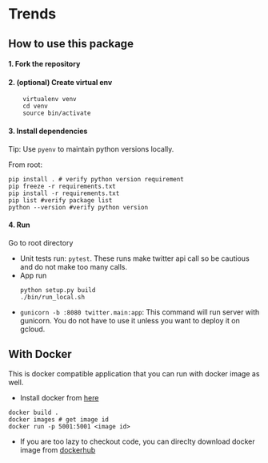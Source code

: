 # Trends

## How to use this package
#### 1. Fork the repository 
#### 2. (optional) Create virtual env
```shell script
    virtualenv venv
    cd venv
    source bin/activate
```
#### 3. Install dependencies
Tip: Use `pyenv` to maintain python versions locally.

From root: 
```shell script
pip install . # verify python version requirement
pip freeze -r requirements.txt 
pip install -r requirements.txt
pip list #verify package list
python --version #verify python version
```

#### 4. Run
Go to root directory
* Unit tests run: `pytest`. These runs make twitter api call so be cautious and do not 
make too many calls.
* App run
    ```shell script
    python setup.py build
    ./bin/run_local.sh
    ```
* `gunicorn -b :8080 twitter.main:app`: This command will run server with gunicorn. You do not have to use it unless
you want to deploy it on gcloud.

## With Docker 
This is docker compatible application that you can run with docker image as well. 
* Install docker from [here](https://docs.docker.com/get-docker/) 
```shell script
docker build .
docker images # get image id 
docker run -p 5001:5001 <image id>
```

* If you are too lazy to checkout code, you can direclty download docker image from [dockerhub](https://hub.docker.com/repository/docker/gaganmani90/trends/tags)


